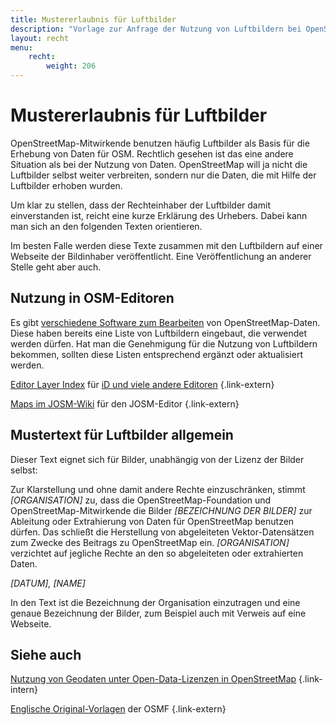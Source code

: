 ```yaml
---
title: Mustererlaubnis für Luftbilder
description: "Vorlage zur Anfrage der Nutzung von Luftbildern bei OpenStreetMap."
layout: recht
menu:
    recht:
        weight: 206
---
```


# Mustererlaubnis für Luftbilder

OpenStreetMap-Mitwirkende benutzen häufig Luftbilder als Basis für die Erhebung
von Daten für OSM. Rechtlich gesehen ist das eine andere Situation als bei der
Nutzung von Daten. OpenStreetMap will ja nicht die Luftbilder selbst weiter
verbreiten, sondern nur die Daten, die mit Hilfe der Luftbilder erhoben wurden.

Um klar zu stellen, dass der Rechteinhaber der Luftbilder damit einverstanden
ist, reicht eine kurze Erklärung des Urhebers. Dabei kann man sich an den
folgenden Texten orientieren.

Im besten Falle werden diese Texte zusammen mit den Luftbildern auf einer
Webseite der Bildinhaber veröffentlicht. Eine Veröffentlichung an anderer
Stelle geht aber auch.

## Nutzung in OSM-Editoren

Es gibt [verschiedene Software zum Bearbeiten](/beitragen/editoren/) von
OpenStreetMap-Daten. Diese haben bereits eine Liste von Luftbildern eingebaut,
die verwendet werden dürfen. Hat man die Genehmigung für die Nutzung von
Luftbildern bekommen, sollten diese Listen entsprechend ergänzt oder
aktualisiert werden.

[Editor Layer Index](https://github.com/osmlab/editor-layer-index) für [iD und viele andere Editoren](https://wiki.openstreetmap.org/wiki/Editor_Layer_Index)
{.link-extern}

[Maps im JOSM-Wiki](https://josm.openstreetmap.de/wiki/Maps) für den JOSM-Editor
{.link-extern}

## Mustertext für Luftbilder allgemein

Dieser Text eignet sich für Bilder, unabhängig von der Lizenz der Bilder
selbst:

<div class="waiver-template">

Zur Klarstellung und ohne damit andere Rechte einzuschränken, stimmt
<var>[ORGANISATION]</var> zu, dass die OpenStreetMap-Foundation und
OpenStreetMap-Mitwirkende die Bilder <var>[BEZEICHNUNG DER BILDER]</var> zur
Ableitung oder Extrahierung von Daten für OpenStreetMap benutzen dürfen. Das
schließt die Herstellung von abgeleiteten Vektor-Datensätzen zum Zwecke des
Beitrags zu OpenStreetMap ein. <var>[ORGANISATION]</var> verzichtet auf jegliche
Rechte an den so abgeleiteten oder extrahierten Daten.

<var>[DATUM], [NAME]</var>

</div>

In den Text ist die Bezeichnung der Organisation einzutragen und eine genaue
Bezeichnung der Bilder, zum Beispiel auch mit Verweis auf eine Webseite.

## Siehe auch

[Nutzung von Geodaten unter Open-Data-Lizenzen in OpenStreetMap](/beitragen/recht/nutzung-von-open-data/)
{.link-intern}

[Englische Original-Vorlagen](https://osmfoundation.org/wiki/Licence/Waiver_and_Permission_Templates/Template_text_for_aerial_imagery_waivers) der OSMF
{.link-extern}

